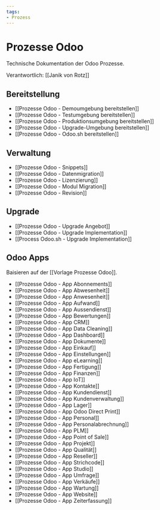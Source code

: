 ```yaml
---
tags:
- Prozess
---
```

# Prozesse Odoo

Technische Dokumentation der Odoo Prozesse.

Verantwortlich: [[Janik von Rotz]]

## Bereitstellung

* [[Prozesse Odoo - Demoumgebung bereitstellen]]
* [[Prozesse Odoo - Testumgebung bereitstellen]]
* [[Prozesse Odoo - Produktionsumgebung bereitstellen]]
* [[Prozesse Odoo - Upgrade-Umgebung bereitstellen]]
* [[Prozesse Odoo - Odoo.sh bereitstellen]]

## Verwaltung

* [[Prozesse Odoo - Snippets]]
* [[Prozesse Odoo - Datenmigration]]
* [[Prozesse Odoo - Lizenzierung]]
* [[Prozesse Odoo - Modul Migration]]
* [[Prozesse Odoo - Revision]]

## Upgrade

* [[Prozesse Odoo - Upgrade Angebot]]
* [[Prozesse Odoo - Upgrade Implementation]]
* [[Process Odoo.sh - Upgrade Implementation]]
## Odoo Apps

Baisieren auf der [[Vorlage Prozesse Odoo]].

* [[Prozesse Odoo - App Abonnements]]
* [[Prozesse Odoo - App Abwesenheit]]
* [[Prozesse Odoo - App Anwesenheit]]
* [[Prozesse Odoo - App Aufwand]]
* [[Prozesse Odoo - App Aussendienst]]
* [[Prozesse Odoo - App Bewertungen]]
* [[Prozesse Odoo - App CRM]]
* [[Prozesse Odoo - App Data Cleaning]]
* [[Prozesse Odoo - App Dashboard]]
* [[Prozesse Odoo - App Dokumente]]
* [[Prozesse Odoo - App Einkauf]]
* [[Prozesse Odoo - App Einstellungen]]
* [[Prozesse Odoo - App eLearning]]
* [[Prozesse Odoo - App Fertigung]]
* [[Prozesse Odoo - App Finanzen]]
* [[Prozesse Odoo - App IoT]]
* [[Prozesse Odoo - App Kontakte]]
* [[Prozesse Odoo - App Kundendienst]]
* [[Prozesse Odoo - App Kundenverwaltung]]
* [[Prozesse Odoo - App Lager]]
* [[Prozesse Odoo - App Odoo Direct Print]]
* [[Prozesse Odoo - App Personal]]
* [[Prozesse Odoo - App Personalabrechnung]]
* [[Prozesse Odoo - App PLM]]
* [[Prozesse Odoo - App Point of Sale]]
* [[Prozesse Odoo - App Projekt]]
* [[Prozesse Odoo - App Qualität]]
* [[Prozesse Odoo - App Reseller]]
* [[Prozesse Odoo - App Strichcode]]
* [[Prozesse Odoo - App Studio]]
* [[Prozesse Odoo - App Umfrage]]
* [[Prozesse Odoo - App Verkäufe]]
* [[Prozesse Odoo - App Wartung]]
* [[Prozesse Odoo - App Website]]
* [[Prozesse Odoo - App Zeiterfassung]]
